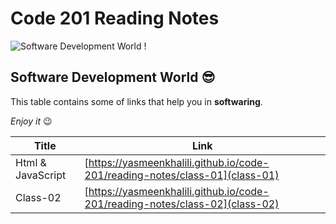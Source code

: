 # Code 201 Reading Notes
![Software Development World !](https://www.bluescreen.pt/wp-content/uploads/2019/02/BS_softDevelop-copy-3.png)

## Software Development World 😎

This table contains some of links that help you in **softwaring**.

*Enjoy it* 😉 

| Title      | Link |
| ----------- | ----------- |
| Html & JavaScript  |[https://yasmeenkhalili.github.io/code-201/reading-notes/class-01](class-01)|
| Class-02  |[https://yasmeenkhalili.github.io/code-201/reading-notes/class-02](class-02)|

